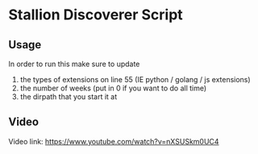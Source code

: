 # Stallion Discoverer Script

## Usage 
In order to run this make sure to update 
1. the types of extensions on line 55 (IE python / golang / js extensions)
2. the number of weeks (put in 0 if you want to do all time)
3. the dirpath that you start it at 

## Video 
Video link: https://www.youtube.com/watch?v=nXSUSkm0UC4
